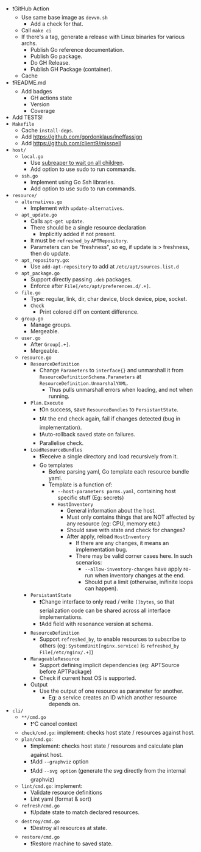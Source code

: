 - ❗GitHub Action
    - Use same base image as `devvm.sh`
        - Add a check for that.
    - Call `make ci`
    - If there's a tag, generate a release with Linux binaries for various archs.
        - Publish Go reference documentation.
        - Publish Go package.
        - Do GH Release.
        - Publish GH Package (container).
    - Cache 
- ❗README.md
    - Add badges
      - GH actions state
      - Version
      - Coverage
- Add TESTS!
- `Makefile`
    - Cache `install-deps`.
    - Add https://github.com/gordonklaus/ineffassign
    - Add https://github.com/client9/misspell
- `host/`
    - `local.go`
        - Use [subreaper to wait on all children](https://github.com/fornellas/rrb/blob/main/runner/runner.go).
        - Add option to use sudo to run commands.
    - `ssh.go`
        - Implement using Go Ssh libraries.
        - Add option to use sudo to run commands.
- `resource/`
    - `alternatives.go`
        - Implement with `update-alternatives`.
    - `apt_update.go`
        - Calls `apt-get update`.
        - There should be a single resource declaration
            - Implicitly added if not present.
        - It must be `refreshed_by` `APTRepository`.
        - Parameters can be "freshness", so eg, if update is > freshness, then do update.
    - `apt_repository.go`:
        - Use `add-apt-repository` to add at `/etc/apt/sources.list.d`
    - `apt_package.go`
        - Support directly passing `.deb` packages.
        - Enforce after `File[/etc/apt/preferences.d/.+]`.
    - `file.go`
        - Type: regular, link, dir, char device, block device, pipe, socket.
        - `Check`
            - Print colored diff on content difference.
    - `group.go`
        - Manage groups.
        - Mergeable.
    - `user.go`
        - After `Group[.+]`.
        - Mergeable.
    - `resource.go`
        - `ResourceDefinition`
            - Change `Parameters` to `interface{}` and unmarshall it from `ResourceDefinitionSchema.Parameters` at `ResourceDefinition.UnmarshalYAML`.
                - Thus pulls unmarshall errors when loading, and not when running.
        - `Plan.Execute`
            - ❗On success, save `ResourceBundles` to `PersistantState`.
            - ❗At the end check again, fail if changes detected (bug in implementation).
            - ❗Auto-rollback saved state on failures.
            - Parallelise check.
        - `LoadResourceBundles`
            - ❗Receive a single directory and load recursively from it.
            - Go templates
                - Before parsing yaml, Go template each resource bundle yaml.
                - Template is a function of:
                    - `--host-parameters parms.yaml`, containing host specific stuff (Eg: secrets)
                    - `HostInventory`
                        - General information about the host.
                        - Must only contains things that are NOT affected by any resource (eg: CPU, memory etc.)
                        - Should save with state and check for changes?
                        - After apply, reload `HostInventory`
                            - If there are any changes, it means an implementation bug.
                            - There may be valid corner cases here. In such scenarios:
                                - `--allow-inventory-changes` have apply re-run when inventory changes at the end.
                                - Should put a limit (otherwise, inifinite loops can happen).
        - `PersistantState`
            - ❗Change interface to only read / write `[]bytes`, so that serialization code can be shared across all interface implementations.
            - ❗Add field with resonance version at schema.
        - `ResourceDefinition`
            - Support `refreshed_by`, to enable resources to subscribe to others (eg: `SystemdUnit[nginx.service]` is `refreshed_by` `File[/etc/nginx/.+]`)
        - `ManageableResource`
            - Support defining implicit dependencies (eg: APTSource before APTPackage)
            - Check if current host OS is supported.
        - Output
            - Use the output of one resource as parameter for another.
                - Eg: a service creates an ID which another resource depends on.
- `cli/`
    - `**/cmd.go`
        - ❗^C cancel context
    - `check/cmd.go`: implement: checks host state / resources against host.
    - `plan/cmd.go`:
        - ❗implement: checks host state / resources and calculate plan against host.
        - ❗Add `--graphviz` option
        - ❗Add `--svg option` (generate the svg directly from the internal graphviz)
    - `lint/cmd.go`: implement:
        - Validate resource definitions
        - Lint yaml (format & sort)
    - `refresh/cmd.go`
    	- ❗Update state to match declared resources.
    - `destroy/cmd.go`
        - ❗Destroy all resources at state.
    - `restore/cmd.go`
        - ❗Restore machine to saved state.